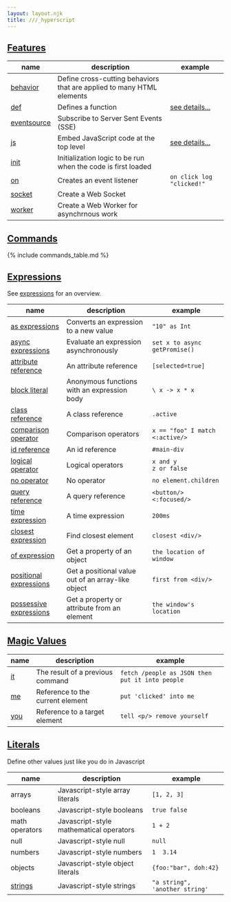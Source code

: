 ```yaml
---
layout: layout.njk
title: ///_hyperscript
---
```


## <a name='features'></a>[Features](#features)

|  name | description | example
|-------|-------------|---------
| [behavior](/features/behavior) | Define cross-cutting behaviors that are applied to many HTML elements
| [def](/features/def) | Defines a function | [see details...](/features/def)
| [eventsource](/features/event-source) | Subscribe to Server Sent Events (SSE)
| [js](/features/js) | Embed JavaScript code at the top level | [see details...](/features/js)
| [init](/features/init) | Initialization logic to be run when the code is first loaded
| [on](/features/on) | Creates an event listener | `on click log "clicked!"`
| [socket](/features/socket) | Create a Web Socket
| [worker](/features/worker) | Create a Web Worker for asynchrnous work

## <a name='commands'></a>[Commands](#commands)

{% include commands_table.md %}

## <a name='expressions'></a>[Expressions](#expressions)

See [expressions](/expressions) for an overview.

|  name | description | example
|-------|-------------|---------
| [as expressions](/expressions/as) | Converts an expression to a new value | `"10" as Int`
| [async expressions](/expressions/async) | Evaluate an expression asynchronously | `set x to async getPromise()`
| [attribute reference](/expressions/attribute-ref) | An attribute reference | `[selected=true]`
| [block literal](/expressions/block-literal) | Anonymous functions with an expression body | `\ x -> x * x`
| [class reference](/expressions/class-reference) | A class reference | `.active`
| [comparison operator](/expressions/comparison-operator) | Comparison operators | `x == "foo" I match <:active/>`
| [id reference](/expressions/id-reference) | An id reference | `#main-div`
| [logical operator](/expressions/logical-operator) | Logical operators | `x and y`<br/>`z or false`
| [no operator](/expressions/no) | No operator | `no element.children`
| [query reference](/expressions/query-reference) | A query reference | `<button/> <:focused/>`
| [time expression](/expressions/time) | A time expression | `200ms`
| [closest expression](/expressions/closest) | Find closest element | `closest <div/>`
| [of expression](/expressions/of) | Get a property of an object | `the location of window`
| [positional expressions](/expressions/positional) | Get a positional value out of an array-like object | `first from <div/>`
| [possessive expressions](/expressions/possessive) | Get a property or attribute from an element | `the window's location`

## <a name='magic-values'></a> [Magic Values](#magic-values)

|  name | description | example
|-------|-------------|---------
| [it](/expressions/it) | The result of a previous command | `fetch /people as JSON then put it into people`
| [me](/expressions/me) | Reference to the current element | `put 'clicked' into me`
| [you](/expressions/you) | Reference to a target element | `tell <p/> remove yourself`

## <a name='literals'></a> [Literals](#literals)

Define other values just like you do in Javascript

|  name | description | example
|-------|-------------|---------
| arrays | Javascript-style array literals | `[1, 2, 3]`
| booleans | Javascript-style booleans | `true false`
| math operators | Javascript-style mathematical operators | `1 + 2`
| null | Javascript-style null | `null`
| numbers | Javascript-style numbers | `1  3.14`
| objects | Javascript-style object literals | `{foo:"bar", doh:42}`
| [strings](/expressions/string) | Javascript-style strings | `"a string", 'another string'`
